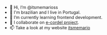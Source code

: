 - 👋  Hi, I’m @itsmemarioss
- 👀  I'm brazilian and I live in Portugal.
- 🌱  I’m currently learning frontend development.
- 💞️  I collaborate on [e-cordel project](https://github.com/e-cordel).
- 📫  Take a look at my website [itsmemario](http://itsmemario.com.br)

<!---
itsmemarioss/itsmemarioss is a ✨ special ✨ repository because its `README.md` (this file) appears on your GitHub profile.
You can click the Preview link to take a look at your changes.
--->
